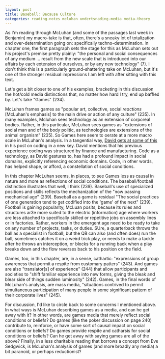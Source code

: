 ```yaml
---
layout: post
title: Baseball: Because Culture
categories: reading-notes mcluhan undertsnading-media media-theory
---
```

As I'm reading through McLuhan (and some of the passages last week in Benjamin) my macro-take is that, often, there's a sneaky lot of totalization and over-determination going on: specifically techno-determination. In chapter one, the first paragraph sets the stage for this as McLuhan sets out his project's premise pretty plainly: "the personal and social consequences of any medium ... result from the new scale that is introduced into our affairs by each extension of ourselves, or by any new technology" (7). I don't think this is a particularly ground-shattering take on McLuhan, but it's one of the stronger residual impressions I am  left with after sitting with this text.

Let's get a bit closer to one of his examples, bracketing in this discussion the hot/cold media distinctions that, no matter how hard I try, end up baffled by. Let's take "Games" (234).

McLuhan frames games as "popular art, collective, social *reactions* [McLuhan's emphasis] to the main drive or action of any culture" (235). In many examples, Mcluhan sees technology as an extension of corporeal bodies. Rather, in this particular, McLuhan sees games as "extensions of social man and of the body politic, as technologies are extensions of the animal organism" (235). So Games here seem to oerate at a more macro scale in McLuhan's analysis. In a tangential way, [David gets at some of this](http://davidlnowak.github.io/blog/2016-01-21/post-week2-coding.html) in his post on coding in a new key. David mentions that his previous experience coding was structured by finance and manufacturing. Code as a technology, as David gestures to, has had a profound impact in social domains, explicitly referencing economic domains. Code, in other words, has helped shape, or afford, a constellation of social conditions.

In this chapter McLuhan seems, in places, to see Games less as causal in nature and more as reflections of social conditions. The baseball/football distinction illustrates that well, I think (239). Baseball's use of specialized positions and skills reflects the mechanization of the "now passing mechanical age" (239). Baseball as a game is residual "The social practices of one generation tend to get codified into the 'game' of the next" (239). Football is gaining popularity, McLuan posits, because its rules and structures ar3e more suited to the electric (information) age where workers are less attached to specifically skilled or repetitive jobs on assembly lines or in factories. Rather, workers in the emergent age need to be ready to take on any number of projects, tasks, or duties. SUre, a quarterback throws the ball as a specialist in football, but the QB can also (and often does) run the ball, sometimes catches it on a weird trick play, or needs to make a tackle after he throws an interception, or blocks for a running back when a play breaks down and the flow reverses back to his position on the field.

Games, too, in this chapter, are, in a sense, cathartic: "expressions of group awareness that permit a respite from customary patters" (243). And games are also "translator[s] of experience" (244) that allow participants and societies to "shift familiar experience into new forms, giving the bleak and blear side of things sudden luminosity" (242). Games, in the final words of McLuhan's analysis, are mass media, "situations contrived to permit simultaneous participation of many people in some significant pattern of their corporate lives" (245).

For discussion, I'd like to circle back to some concerns I mentioned above. In what ways is McLuhan describing games as a media, and can he get away with it? In other words, are games media that merely reflect social conditions or beliefs? Do games (like the poker discussion on page 240) contribute to, reinforce, or have some sort of causal impact on social conditions or beliefs? Do games provide respite and catharsis for social conditions or beliefs? Can he get away with saying games are all of the above? Finally, in a less charitable reading that borrows a concept from Eve Sedgwick, is McLuhan's analysis of games (and more broadly any media) a bit paranoid, or perhaps reductionist?
